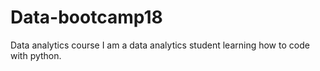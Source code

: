 # Data-bootcamp18
Data analytics course
I am a data analytics student learning how to code with python.
